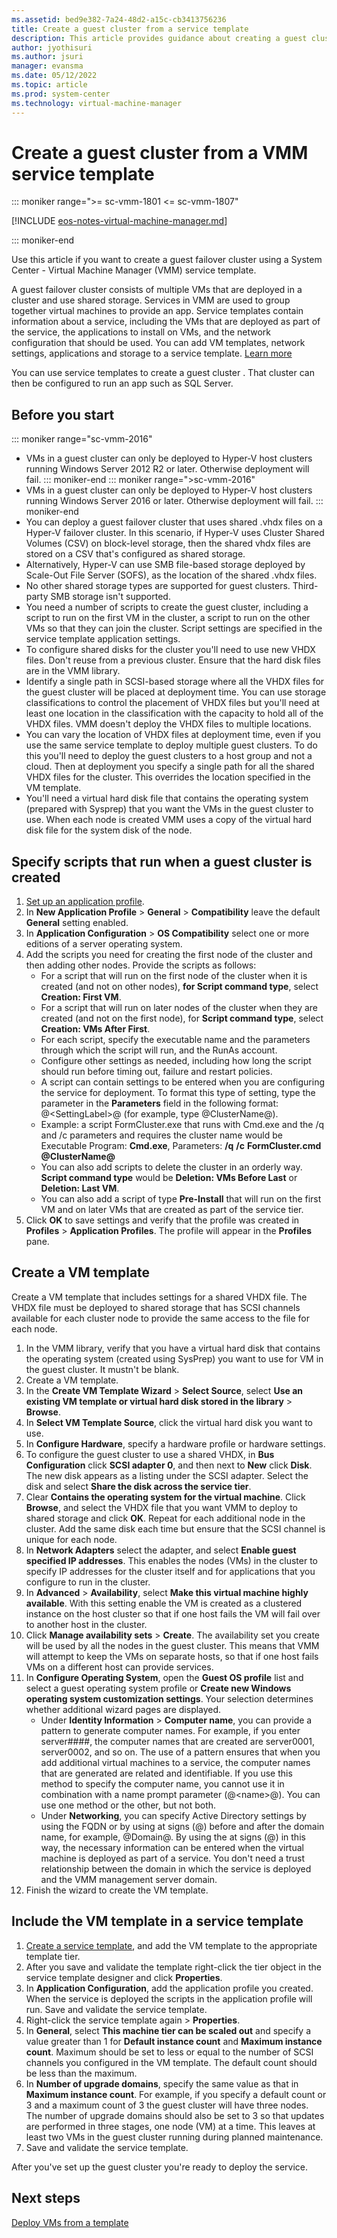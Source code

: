 ```yaml
---
ms.assetid: bed9e382-7a24-48d2-a15c-cb3413756236
title: Create a guest cluster from a service template
description: This article provides guidance about creating a guest cluster from a service template
author: jyothisuri
ms.author: jsuri
manager: evansma
ms.date: 05/12/2022
ms.topic: article
ms.prod: system-center
ms.technology: virtual-machine-manager
---
```


# Create a guest cluster from a VMM service template

::: moniker range=">= sc-vmm-1801 <= sc-vmm-1807"

[!INCLUDE [eos-notes-virtual-machine-manager.md](../includes/eos-notes-virtual-machine-manager.md)]

::: moniker-end

Use this article if you want to create a guest failover cluster using a System Center - Virtual Machine Manager (VMM) service template.

A guest failover cluster consists of multiple VMs that are deployed in a cluster and use shared storage. Services in VMM are used to group together virtual machines to provide an app. Service templates contain information about a service, including the VMs that are deployed as part of the service, the applications to install on VMs, and the network configuration that should be used. You can add VM templates, network settings, applications and storage to a service template. [Learn more](library-service-templates.md)

You can use service templates to create a guest cluster . That cluster can then be configured to run an app such as SQL Server.

## Before you start

::: moniker range="sc-vmm-2016"
- VMs in a guest cluster can only be deployed to Hyper-V host clusters running Windows Server 2012 R2 or later. Otherwise deployment will fail.
::: moniker-end
::: moniker range=">sc-vmm-2016"
- VMs in a guest cluster can only be deployed to Hyper-V host clusters running Windows Server 2016 or later. Otherwise deployment will fail.
::: moniker-end
- You can deploy a guest failover cluster that uses shared .vhdx files on a Hyper-V failover cluster. In this scenario, if  Hyper-V uses Cluster Shared Volumes (CSV) on block-level storage, then the shared vhdx files are stored on a CSV that's configured as shared storage.
- Alternatively, Hyper-V can use SMB file-based storage deployed by Scale-Out File Server (SOFS), as the location of the shared .vhdx files.
- No other shared storage types are supported for guest clusters. Third-party SMB storage isn't supported.
- You need a number of scripts to create the guest cluster, including a script to run on the first VM in the cluster, a script to run on the other VMs so that they can join the cluster. Script settings are specified in the service template application settings.
- To configure shared disks for the cluster you'll need to use new VHDX files. Don't reuse from a previous cluster. Ensure that the hard disk files are in the VMM library.
- Identify a single path in SCSI-based storage where all the VHDX files for the guest cluster will be placed at deployment time. You can use storage classifications to control the placement of VHDX files but you'll need at least one location in the classification with the capacity to hold all of the VHDX files. VMM doesn't deploy the VHDX files to multiple locations.
- You can vary the location of VHDX files at deployment time, even if you use the same service template to deploy multiple guest clusters. To do this you'll need to deploy the guest clusters to a host group and not a cloud. Then at deployment you specify a single path for all the shared VHDX files for the cluster. This overrides the location specified in the VM template.
- You'll need a virtual hard disk file that contains the operating system (prepared with Sysprep) that you want the VMs in the guest cluster to use. When each node is created VMM uses a copy of the virtual hard disk file for the system disk of the node.

## Specify scripts that run when a guest cluster is created

1. [Set up an application profile](library-profiles.md#create-an-application-profile).
1. In **New Application Profile** > **General** > **Compatibility** leave the default **General** setting enabled.
1. In **Application Configuration** > **OS Compatibility** select one or more editions of a server operating system.
1. Add the scripts you need for creating the first node of the cluster and then adding other nodes. Provide the scripts as follows:
    - For a script that will run on the first node of the cluster when it is created (and not on other nodes), **for Script command type**, select **Creation: First VM**.
    - For a script that will run on later nodes of the cluster when they are created (and not on the first node), for **Script command type**, select **Creation: VMs After First**.
    - For each script, specify the executable name and the parameters through which the script will run, and the RunAs account.
    - Configure other settings as needed, including how long the script should run before timing out, failure and restart policies.
    - A script can contain settings to be entered when you are configuring the service for deployment. To format this type of setting, type the parameter in the **Parameters** field in the following format: @\<SettingLabel\>@ (for example, type @ClusterName@).
    - Example: a script FormCluster.exe that runs with Cmd.exe and the /q and /c parameters and requires the cluster name would be Executable Program: **Cmd.exe**, Parameters: **/q** **/c** **FormCluster.cmd** **\@ClusterName@**
    - You can also add scripts to delete the cluster in an orderly way. **Script command type** would be **Deletion: VMs Before Last** or **Deletion: Last VM**.
    - You can also add a script of type **Pre-Install** that will run on the first VM and on later VMs that are created as part of the service tier.
1. Click **OK** to save settings and verify that the profile was created in **Profiles** > **Application Profiles**. The profile will appear in the **Profiles** pane.

## Create a VM template

Create a VM template that includes settings for a shared VHDX file. The VHDX file must be deployed to shared storage that has SCSI channels available for each cluster node to provide the same access to the file for each node.

1. In the VMM library, verify that you have a virtual hard disk that contains the operating system (created using SysPrep) you want to use for VM in the guest cluster. It mustn't be blank.
2. Create a VM template.
3. In the **Create VM Template Wizard** > **Select Source**, select **Use an existing VM template or virtual hard disk stored in the library** > **Browse**.
4. In **Select VM Template Source**, click the virtual hard disk you want to use.
5. In **Configure Hardware**, specify a hardware profile or hardware settings.
6. To configure the guest cluster to use a shared VHDX, in **Bus Configuration** click **SCSI adapter 0**, and then next to **New** click **Disk**. The new disk appears as a listing under the SCSI adapter. Select the disk and select **Share the disk across the service tier**.
7. Clear **Contains the operating system for the virtual machine**. Click **Browse**, and select the VHDX file that you want VMM to deploy to shared storage and click **OK**. Repeat for each additional node in the cluster. Add the same disk each time but ensure that the SCSI channel is unique for each node.
6. In **Network Adapters** select the adapter, and select **Enable guest specified IP addresses**. This enables the nodes (VMs) in the cluster to specify IP addresses for the cluster itself and for applications that you configure to run in the cluster.
7. In **Advanced** > **Availability**, select **Make this virtual machine highly available**. With this setting enable the VM is created as a clustered instance on the host cluster so that if one host fails the VM will fail over to another host in the cluster.
8. Click **Manage availability sets** > **Create**. The availability set you create will be used by all the nodes in the guest cluster. This means that VMM will attempt to keep the VMs on separate hosts, so that if one host fails VMs on a different host can provide services.
9. In **Configure Operating System**, open the **Guest OS profile** list and select a guest operating system profile or **Create new Windows operating system customization settings**. Your selection determines whether additional wizard pages are displayed.
    - Under **Identity Information** > **Computer name**, you can provide a pattern to generate computer names. For example, if you enter server####, the computer names that are created are server0001, server0002, and so on. The use of a pattern ensures that when you add additional virtual machines to a service, the computer names that are generated are related and identifiable. If you use this method to specify the computer name, you cannot use it in combination with a name prompt parameter (@\<name\>@). You can use one method or the other, but not both.
    - Under **Networking**, you can specify Active Directory settings by using the FQDN or by using at signs (@) before and after the domain name, for example, @Domain@. By using the at signs (@) in this way, the necessary information can be entered when the virtual machine is deployed as part of a service. You don't need a trust relationship between the domain in which the service is deployed and the VMM management server domain.
10. Finish the wizard to create the VM template.

## Include the VM template in a service template

1. [Create a service template](library-service-templates.md), and add the VM template to the appropriate template tier.
1. After you save and validate the template right-click the tier object in the service template designer and click **Properties**.
1. In **Application Configuration**, add the application profile you created. When the service is deployed the scripts in the application profile will run. Save and validate the service template.
1. Right-click the service template again > **Properties**.
1. In **General**, select **This machine tier can be scaled out** and specify a value greater than 1 for **Default instance count** and **Maximum instance count**. Maximum should be set to less or equal to the number of SCSI channels you configured in the VM template. The default count should be less than the maximum.
1. In **Number of upgrade domains**, specify the same value as that in **Maximum instance count**. For example, if you specify a default count or 3 and a maximum count of 3 the guest cluster will have three nodes. The number of upgrade domains should also be set to 3 so that updates are performed in three stages, one node (VM) at a time. This leaves at least two VMs in the guest cluster running during planned maintenance.
1. Save and validate the service template.

After you've set up the guest cluster you're ready to deploy the service.

## Next steps

[Deploy VMs from a template](vm-template.md)
